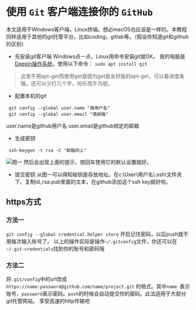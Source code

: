 # 使用 `Git` 客户端连接你的 `GitHub`

本文适用于Windows客户端，Linux终端。想必macOS也应该是一样的。本教程同样适用于其他的git托管平台，比如coding，gitlab等。（假设你知道git和github的区别）
- 先安装git客户端
Windows点一点，Linux用命令安装git就OK。
我的电脑是[Deepin操作系统](https://deepin.org)，使用以下命令：
`sudo apt install git`

> 这里不用apt-get而使用get是因为get是友好版的apt-get，可以看进度条哦。还可以少打几个字，何乐而不为呢。
- 配置本机的git

```
 git config --global user.name "填用户名"
 git config --global user.email "填邮箱"
```

user.name是github用户名
user.email是github绑定的邮箱
- 生成密钥

```
 ssh-keygen -t rsa -C "邮箱同上"
```

![图一](http://upload-images.jianshu.io/upload_images/6434906-06d91778a43a0f16.png?imageMogr2/auto-orient/strip%7CimageView2/2/w/1240)
然后会出现上面的提示，按回车使用它的默认设置就好。
　　
- 提交密钥
从图一可以得知秘钥是存放地址。在c:\User\用户名\\.ssh\文件夹下。复制id_rsa.pub里面的文本，在github添加这个ssh key就好啦。
## https方式

### 方法一

```git config --global credential.helper store```
开启记住密码，以后push就不用每次输入账号了。
以上的操作实际是操作`~/.gitconfig`文件，你还可以在`~/.git-credentials`找到你的账号和密码哦

### 方法二

将`.git/config`中的url改成
`https://name:password@github.com/name/project.git`
的格式。其中`name `表示账号，`password`表示密码。`push`的时候会自动提交你的密码。此法适用于大部分git托管网站。
享受高速的http传输吧
